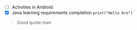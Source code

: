 - [ ] Activities in Android 
- [x] Java learning requirements completion
`print("Hello bro")` 
> Good quote man
